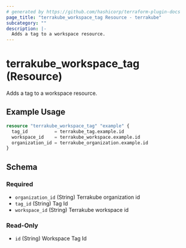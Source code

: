 ```yaml
---
# generated by https://github.com/hashicorp/terraform-plugin-docs
page_title: "terrakube_workspace_tag Resource - terrakube"
subcategory: ""
description: |-
  Adds a tag to a workspace resource.
---
```


# terrakube_workspace_tag (Resource)

Adds a tag to a workspace resource.

## Example Usage

```terraform
resource "terrakube_workspace_tag" "example" {
  tag_id          = terrakube_tag.example.id
  workspace_id    = terrakube_workspace.example.id
  organization_id = terrakube_organization.example.id
}
```

<!-- schema generated by tfplugindocs -->
## Schema

### Required

- `organization_id` (String) Terrakube organization id
- `tag_id` (String) Tag Id
- `workspace_id` (String) Terrakube workspace id

### Read-Only

- `id` (String) Workspace Tag Id
